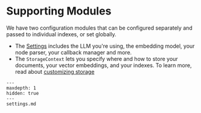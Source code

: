 # Supporting Modules

We have two configuration modules that can be configured separately and passed to individual indexes, or set globally.

- The [Settings](settings.md) includes the LLM you're using, the embedding model, your node parser, your callback manager and more.
- The `StorageContext` lets you specify where and how to store your documents, your vector embeddings, and your indexes. To learn more, read about [customizing storage](../storing/customization.md)

```{toctree}
---
maxdepth: 1
hidden: true
---
settings.md
```
